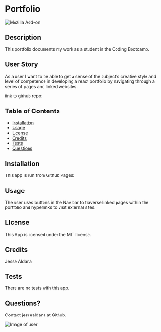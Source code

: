 # Portfolio

  ![Mozilla Add-on](https://img.shields.io/amo/v/blue?color=blue&label=React%20Portfolio&logoColor=white)
  
 ## Description
 
This portfolio documents my work as a student in the Coding Bootcamp. 

 ## User Story

As a user I want to be able to get a sense of the subject's creative style and level of competence in developing a react portfolio by navigating through a series of pages and linked websites.

link to github repo: 
 
 ## Table of Contents
  * [Installation](#Installation)
  * [Usage](#Usage)
  * [License](#license)
  * [Credits](#credits)
  * [Tests](#tests)
  * [Questions](#questions)
 ## Installation

This app is run from Github Pages:  



 ## Usage
 
The user uses buttons in the Nav bar to traverse linked pages within the portfolio and hyperlinks to visit external sites.

 ## License
 
 This App is licensed under the MIT license.

 ## Credits
 
 Jesse Aldana

 ## Tests
 
 There are no tests with this app.

 ## Questions?
 
 Contact jessealdana at Github.
 
 ![Image of user](https://avatars0.githubusercontent.com/u/61436744?v=4)
